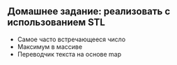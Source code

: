 ﻿Домашнее задание: реализовать с использованием STL
--------------------------------------------------

* Самое часто встречающееся число
* Максимум в массиве
* Переводчик текста на основе map
